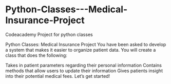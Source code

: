 # Python-Classes---Medical-Insurance-Project
Codeacademy Project for python classes

Python Classes: Medical Insurance Project 
You have been asked to develop a system that makes it easier to organize patient data. You will create a class that does the following:

Takes in patient parameters regarding their personal information Contains methods that allow users to update their information Gives patients insight into their potential medical fees. Let’s get started!
